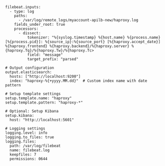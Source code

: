 ```  GNU nano 6.2                                                                                               /etc/filebeat/filebeat.yml                                                                                                        
filebeat.inputs:
  - type: log
    paths:
      - /var/log/remote_logs/myaccount-apilb-new/haproxy.log
    fields_under_root: true
    processors:
      - dissect:
          tokenizer: "%{syslog.timestamp} %{host.name} %{process.name}[%{process.pid}]: %{source_ip}:%{source_port} [%{haproxy.accept_date}] %{haproxy.frontend} %{haproxy.backend}/%{haproxy.server} %{haproxy.Tq}/%{haproxy.Tw}/%{haproxy.Tc>
          field: "message"
          target_prefix: "parsed"

# Output configuration
output.elasticsearch:
  hosts: ["http://localhost:9200"]
  index: "haproxy-%{+yyyy.MM.dd}"  # Custom index name with date pattern

# Setup template settings
setup.template.name: "haproxy"
setup.template.pattern: "haproxy-*"

# Optional: Setup Kibana
setup.kibana:
  host: "http://localhost:5601"

# Logging settings
logging.level: info
logging.to_files: true
logging.files:
  path: /var/log/filebeat
  name: filebeat.log
  keepfiles: 7
  permissions: 0644

```
